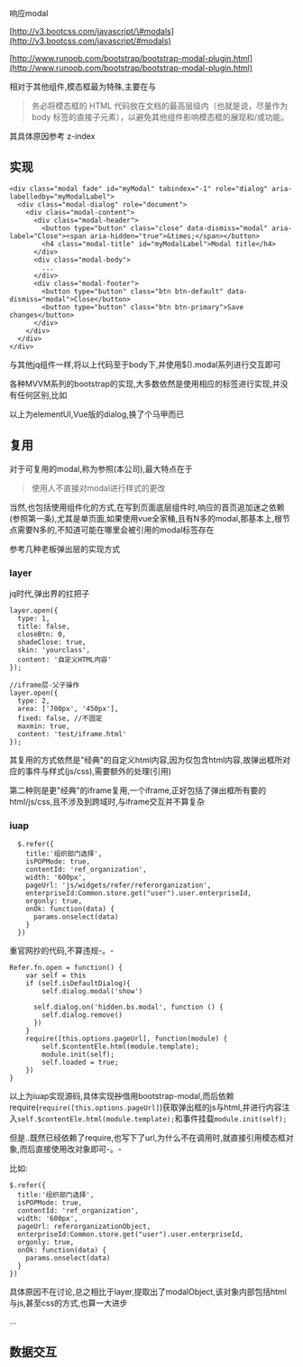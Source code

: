 响应modal

[http://v3.bootcss.com/javascript/\#modals](http://v3.bootcss.com/javascript/#modals)

[http://www.runoob.com/bootstrap/bootstrap-modal-plugin.html](http://www.runoob.com/bootstrap/bootstrap-modal-plugin.html)

相对于其他组件,模态框最为特殊,主要在与

> 务必将模态框的 HTML 代码放在文档的最高层级内（也就是说，尽量作为 body 标签的直接子元素），以避免其他组件影响模态框的展现和/或功能。

其具体原因参考 z-index

## 实现

```
<div class="modal fade" id="myModal" tabindex="-1" role="dialog" aria-labelledby="myModalLabel">
  <div class="modal-dialog" role="document">
    <div class="modal-content">
      <div class="modal-header">
        <button type="button" class="close" data-dismiss="modal" aria-label="Close"><span aria-hidden="true">&times;</span></button>
        <h4 class="modal-title" id="myModalLabel">Modal title</h4>
      </div>
      <div class="modal-body">
        ...
      </div>
      <div class="modal-footer">
        <button type="button" class="btn btn-default" data-dismiss="modal">Close</button>
        <button type="button" class="btn btn-primary">Save changes</button>
      </div>
    </div>
  </div>
</div>
```

与其他jq组件一样,将以上代码至于body下,并使用$\(\).modal系列进行交互即可

各种MVVM系列的bootstrap的实现,大多数依然是使用相应的标签进行实现,并没有任何区别,比如

以上为elementUI,Vue版的dialog,换了个马甲而已

## 复用

对于可复用的modal,称为参照\(本公司\),最大特点在于

> 使用人不直接对modal进行样式的更改

当然,也包括使用组件化的方式,在写到页面底层组件时,响应的首页追加迷之依赖\(参照第一条\),尤其是单页面,如果使用vue全家桶,且有N多的modal,那基本上,根节点需要N多的,不知道可能在哪里会被引用的modal标签存在

参考几种老板弹出层的实现方式

### layer

jq时代,弹出界的扛把子

```
layer.open({
  type: 1,
  title: false,
  closeBtn: 0,
  shadeClose: true,
  skin: 'yourclass',
  content: '自定义HTML内容'
});

//iframe层-父子操作
layer.open({
  type: 2,
  area: ['700px', '450px'],
  fixed: false, //不固定
  maxmin: true,
  content: 'test/iframe.html'
});
```

其复用的方式依然是"经典"的自定义html内容,因为仅包含html内容,故弹出框所对应的事件与样式\(js/css\),需要额外的处理\(引用\)

第二种则是更"经典"的iframe复用,一个iframe,正好包括了弹出框所有要的html/js/css,且不涉及到跨域时,与iframe交互并不算复杂

### iuap

```
  $.refer({
    title:'组织部门选择',
    isPOPMode: true,
    contentId: 'ref_organization',
    width: '600px',
    pageUrl: 'js/widgets/refer/referorganization',
    enterpriseId:Common.store.get("user").user.enterpriseId,
    orgonly: true,
    onOk: function(data) {
      params.onselect(data)
    }
  })
```

重官网抄的代码,不算违规-。-

```
Refer.fn.open = function() {
    var self = this
    if (self.isDefaultDialog){
        self.dialog.modal('show')

      self.dialog.on('hidden.bs.modal', function () {
        self.dialog.remove()
      })
    }
    require([this.options.pageUrl], function(module) {
        self.$contentEle.html(module.template);
        module.init(self);
        self.loaded = true;
    })
}
```

以上为iuap实现源码,具体实现~~抄~~借用bootstrap-modal,而后依赖require\(`require([this.options.pageUrl]`\)获取弹出框的js与html,并进行内容注入`self.$contentEle.html(module.template);`和事件挂载`module.init(self);`

但是..既然已经依赖了require,也写下了url,为什么不在调用时,就直接引用模态框对象,而后直接使用改对象即可-。-

比如:

```
$.refer({
  title:'组织部门选择',
  isPOPMode: true,
  contentId: 'ref_organization',
  width: '600px',
  pageUrl: referorganizationObject,
  enterpriseId:Common.store.get("user").user.enterpriseId,
  orgonly: true,
  onOk: function(data) {
    params.onselect(data)
  }
})
```

具体原因不在讨论,总之相比于layer,提取出了modalObject,该对象内部包括html与js,甚至css的方式,也算一大进步

...

## 数据交互




